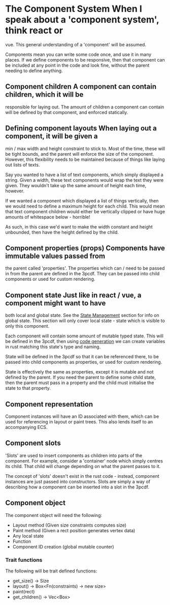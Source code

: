 # The Component System When I speak about a 'component system', think react or
vue. This general understanding of a 'component' will be assumed.

Components mean you can write some code once, and use it in many places. If we
define components to be responsive, then that component can be included at any
point in the code and look fine, without the parent needing to define anything.

## Component children A component can contain children, which it will be
responsible for laying out.  The amount of children a component can contain
will be defined by that component, and enforced statically.

## Defining component layouts When laying out a component, it will be given a
min / max width and height constraint to stick to. Most of the time, these will
be tight bounds, and the parent will enforce the size of the component.
However, this flexibility needs to be maintained because of things like laying
out lists of texts. 

Say you wanted to have a list of text components, which simply displayed a
string. Given a width, these text components would wrap the text they were
given. They wouldn't take up the same amount of height each time, however.

If we wanted a component which displayed a list of things vertically, then we
would need to define a maximum height for each child. This would mean that text
component children would either be vertically clipped or have huge amounts of
whitespace below - horrible!

As such, in this case we'd want to make the width constant and height
unbounded, then have the height defined by the child.

## Component properties (props) Components have immutable values passed from
the parent called 'properties'.  The properties which can / need to be passed
in from the parent are defined in the 3pcdf. They can be passed into child
components or used for custom rendering.

## Component state Just like in react / vue, a component might want to have
both local and global state. See the [State Management](state.md)
section for info on global state. This section will only cover local state -
state which is visible to only this component.

Each component will contain some amount of mutable typed state. This will be
defined in the 3pcdf, then using [code generation](code_generation.md) we can
create variables in rust matching this state's type and naming.

State will be defined in the 3pcdf so that it can be referenced there, to be
passed into child components as properties, or used for custom rendering.

State is effectively the same as properties, except it is mutable and not
defined by the parent. If you need the parent to define some child state, then
the parent must pass in a property and the child must initialise the state to
that property.

## Component representation
Component instances will have an ID associated with them, which can be used for
referencing in layout or paint trees. This also lends itself to an accompanying
ECS.

## Component slots
'Slots' are used to insert components as children into parts of the component.
For example, consider a 'container' node which simply centres its child. That
child will change depending on what the parent passes to it.

The concept of 'slots' doesn't exist in the rust code - instead, component
instances are just passed into constructors. Slots are simply a way of
describing how a component can be inserted into a slot in the 3pcdf.

## Component object
The component object will need the following:
- Layout method (Given size constraints computes size)
- Paint method (Given a rect position generates vertex data)
- Any local state
- Function
- Component ID creation (global mutable counter)

### Trait functions
The following will be trait defined functions:
- get_size() -> Size
- layout() -> Box<Fn(constraints) -> new size>
- paint(rect)
- get_children() -> Vec<Box<Component>>

